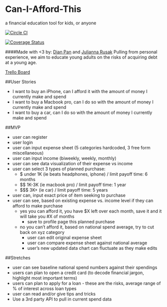 # Can-I-Afford-This
a financial education tool for kids, or anyone

[![Circle CI](https://circleci.com/gh/nyc-cicadas-2015/Can-I-Afford-This.svg?style=svg)](https://circleci.com/gh/nyc-cicadas-2015/Can-I-Afford-This)

[![Coverage Status](https://coveralls.io/repos/nyc-cicadas-2015/Can-I-Afford-This/badge.svg?branch=master&service=github)](https://coveralls.io/github/nyc-cicadas-2015/Can-I-Afford-This?branch=master)

####Made with <3 by: [Dian Pan](https://github.com/dianpan) and [Julianna Rusak](https://github.com/julrusak)
Pulling from personal experience, we aim to educate young adults on the risks of acquiring debt at a young age.

[Trello Board](https://trello.com/b/PP3LXD4i)

##User Stories
- I want to buy an iPhone, can I afford it with the amount of money I currently make and spend
- I want to buy a Macbook pro, can I do so with the amount of money I currently make and spend
- I want to buy a car, can I do so with the amount of money I currently make and spend

##MVP
- user can register
- user login
- user can input expense sheet (5 categories hardcoded, 3 free form miscellaneous)
- user can input income (biweekly, weekly, monthly)
- user can see data visualization of their expense vs income
- user can select 3 types of planned purchase:
  - $ under 1K (ie beats headphones, iphone) /  limit payoff time: 6 months
  - $$ 1K-3K (ie macbook pro) / limit payoff time: 1 year
  - $$$ 3K+ (ie car) / limit payoff time: 5 years
- user can, input exact price of item seeking to purchase
- user can see, based on existing expense vs. income level if they can afford to make purchase
  - yes you can afford it, you have $X left over each month, save it and it will take you #X of months
    - save to profile page this planned purchase
  - no you can’t afford it, based on national spend average, try to cut back on xyz category
    - user can edit original expense sheet
    - user can compare expense sheet against national average
    - user’s new updated data chart can fluctuate as they make edits

##Stretches
- user can see baseline national spend numbers against their spendings
- users can plan to open a credit card (to decode financial jargon, highlight most important terms)
- users can plan to apply for a loan - these are the risks, average range of % of interest across loan types
- user can read and/or give tips and tricks
- Use a 3rd party API to pull in current spend data
